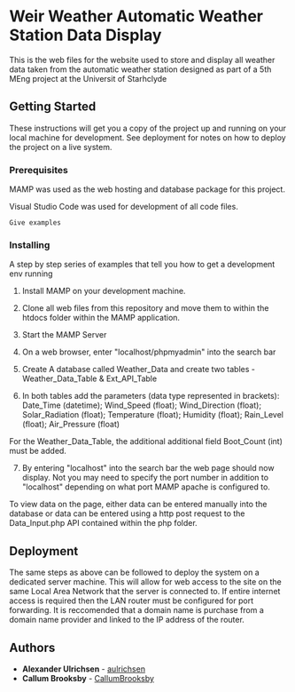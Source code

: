 # Weir Weather Automatic Weather Station Data Display

This is the web files for the website used to store and display all weather data taken from the automatic weather station designed as part of a 5th MEng project at the Universit of Starhclyde

## Getting Started

These instructions will get you a copy of the project up and running on your local machine for development. See deployment for notes on how to deploy the project on a live system.

### Prerequisites

MAMP was used as the web hosting and database package for this project.

Visual Studio Code was used for development of all code files.

```
Give examples
```

### Installing

A step by step series of examples that tell you how to get a development env running

1) Install MAMP on your development machine. 

2) Clone all web files from this repository and move them to within the htdocs folder within the MAMP application.

3) Start the MAMP Server

4) On a web browser, enter "localhost/phpmyadmin" into the search bar

5) Create A database called Weather_Data and create two tables - Weather_Data_Table & Ext_API_Table

6) In both tables add the parameters (data type represented in brackets): Date_Time (datetime); Wind_Speed (float); Wind_Direction (float); Solar_Radiation (float); Temperature (float); Humidity (float); Rain_Level (float); Air_Pressure (float)

For the Weather_Data_Table, the additional additional field Boot_Count (int) must be added.

7) By entering "localhost" into the search bar the web page should now display. Not you may need to specify the port number in addition to "localhost" depending on what port MAMP apache is configured to.


To view data on the page, either data can be entered manually into the database or data can be entered using a http post request to the Data_Input.php API contained within the php folder.


## Deployment

The same steps as above can be followed to deploy the system on a dedicated server machine. This will allow for web access to the site on the same Local Area Network that the server is connected to. If entire internet access is required then the LAN router must be configured for port forwarding. It is reccomended that a domain name is purchase from a domain name provider and linked to the IP address of the router.


## Authors

* **Alexander Ulrichsen** - [aulrichsen](https://github.com/aulrichsen)
* **Callum Brooksby** - [CallumBrooksby](https://github.com/CallumBrooksby)


